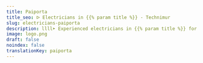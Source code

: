 ```yaml
---
title: Paiporta
title_seo: ᐅ Electricians in {{% param title %}} - Technimur
slug: electricians-paiporta
description: llll➤ Experienced electricians in {{% param title %}} for all your electrical needs. Fast, efficient and reliable service ✅ Contact us!
image: logo.png
draft: false
noindex: false
translationKey: paiporta
---
```

